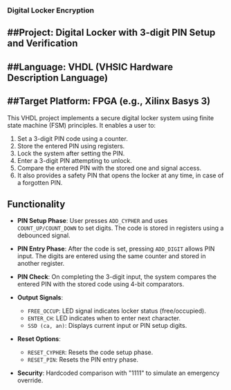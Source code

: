 ### Digital Locker Encryption

##Project: Digital Locker with 3-digit PIN Setup and Verification
---
##Language: VHDL (VHSIC Hardware Description Language)
---
##Target Platform: FPGA (e.g., Xilinx Basys 3)
---
This VHDL project implements a secure digital locker system using
finite state machine (FSM) principles. It enables a user to:

1. Set a 3-digit PIN code using a counter.
2. Store the entered PIN using registers.
3. Lock the system after setting the PIN.
4. Enter a 3-digit PIN attempting to unlock.
5. Compare the entered PIN with the stored one and signal access.
6. It also provides a safety PIN that opens the locker at any time, in case of a forgotten PIN.

## Functionality

- **PIN Setup Phase**: 
  User presses `ADD_CYPHER` and uses `COUNT_UP/COUNT_DOWN` to set digits.
  The code is stored in registers using a debounced signal.

- **PIN Entry Phase**:
  After the code is set, pressing `ADD_DIGIT` allows PIN input.
  The digits are entered using the same counter and stored in another register.

- **PIN Check**:
  On completing the 3-digit input, the system compares the entered PIN
  with the stored code using 4-bit comparators.

- **Output Signals**:
  - `FREE_OCCUP`: LED signal indicates locker status (free/occupied).
  - `ENTER_CH`: LED indicates when to enter next character.
  - `SSD (ca, an)`: Displays current input or PIN setup digits.

- **Reset Options**:
  - `RESET_CYPHER`: Resets the code setup phase.
  - `RESET_PIN`: Resets the PIN entry phase.

- **Security**:
  Hardcoded comparison with "1111" to simulate an emergency override.


